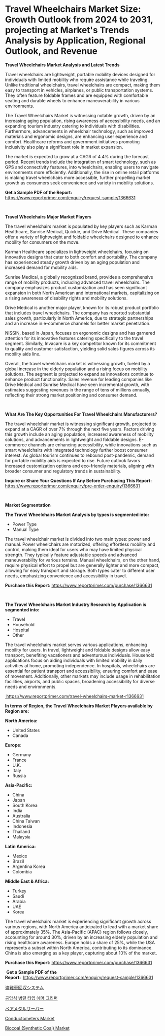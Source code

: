 <p><h1>Travel Wheelchairs Market Size: Growth Outlook from 2024 to 2031, projecting at Market's Trends Analysis by Application, Regional Outlook, and Revenue</h1></p><p><strong>Travel Wheelchairs Market Analysis and Latest Trends</strong></p>
<p><p>Travel wheelchairs are lightweight, portable mobility devices designed for individuals with limited mobility who require assistance while traveling. Unlike traditional wheelchairs, travel wheelchairs are compact, making them easy to transport in vehicles, airplanes, or public transportation systems. They often feature foldable frames and are equipped with comfortable seating and durable wheels to enhance maneuverability in various environments.</p><p>The Travel Wheelchairs Market is witnessing notable growth, driven by an increasing aging population, rising awareness of accessibility needs, and an expanding tourism industry catering to individuals with disabilities. Furthermore, advancements in wheelchair technology, such as improved materials and ergonomic designs, are enhancing user experience and comfort. Healthcare reforms and government initiatives promoting inclusivity also play a significant role in market expansion.</p><p>The market is expected to grow at a CAGR of 4.4% during the forecast period. Recent trends include the integration of smart technology, such as GPS and connectivity features, into wheelchairs, enabling users to navigate environments more efficiently. Additionally, the rise in online retail platforms is making travel wheelchairs more accessible, further propelling market growth as consumers seek convenience and variety in mobility solutions.</p></p>
<p><strong>Get a Sample PDF of the Report:&nbsp;</strong> <a href="https://www.reportprimer.com/enquiry/request-sample/1366631">https://www.reportprimer.com/enquiry/request-sample/1366631</a></p>
<p>&nbsp;</p>
<p><strong>Travel Wheelchairs Major Market Players</strong></p>
<p><p>The travel wheelchairs market is populated by key players such as Karman Healthcare, Sunrise Medical, Quickie, and Drive Medical. These companies offer a variety of lightweight and foldable wheelchairs designed to enhance mobility for consumers on the move.</p><p>Karman Healthcare specializes in lightweight wheelchairs, focusing on innovative designs that cater to both comfort and portability. The company has experienced steady growth driven by an aging population and increased demand for mobility aids. </p><p>Sunrise Medical, a globally recognized brand, provides a comprehensive range of mobility products, including advanced travel wheelchairs. The company emphasizes product customization and has seen significant expansion in both North American and international markets, capitalizing on a rising awareness of disability rights and mobility solutions.</p><p>Drive Medical is another major player, known for its robust product portfolio that includes travel wheelchairs. The company has reported substantial sales growth, particularly in North America, due to strategic partnerships and an increase in e-commerce channels for better market penetration.</p><p>NISSIN, based in Japan, focuses on ergonomic designs and has garnered attention for its innovative features catering specifically to the travel segment. Similarly, Invacare is a key competitor known for its commitment to quality and customer satisfaction, yielding solid sales figures across its mobility aids line.</p><p>Overall, the travel wheelchairs market is witnessing growth, fueled by a global increase in the elderly population and a rising focus on mobility solutions. The segment is projected to expand as innovations continue to enhance product functionality. Sales revenue for leading companies like Drive Medical and Sunrise Medical have seen incremental growth, with estimates suggesting revenues in the range of tens of millions annually, reflecting their strong market positioning and consumer demand.</p></p>
<p>&nbsp;</p>
<p><strong>What Are The Key Opportunities For Travel Wheelchairs Manufacturers?</strong></p>
<p><p>The travel wheelchair market is witnessing significant growth, projected to expand at a CAGR of over 7% through the next five years. Factors driving this growth include an aging population, increased awareness of mobility solutions, and advancements in lightweight and foldable designs. E-commerce channels are enhancing accessibility, while innovations such as smart wheelchairs with integrated technology further boost consumer interest. As global tourism continues to rebound post-pandemic, demand for portable mobility aids is expected to rise. Future outlook favors increased customization options and eco-friendly materials, aligning with broader consumer and regulatory trends in sustainability.</p></p>
<p><strong>Inquire or Share Your Questions If Any Before Purchasing This Report:</strong> <a href="https://www.reportprimer.com/enquiry/pre-order-enquiry/1366631">https://www.reportprimer.com/enquiry/pre-order-enquiry/1366631</a></p>
<p>&nbsp;</p>
<p><strong>Market Segmentation</strong></p>
<p><strong>The Travel Wheelchairs Market Analysis by types is segmented into:</strong></p>
<p><ul><li>Power Type</li><li>Manual Type</li></ul></p>
<p><p>The travel wheelchair market is divided into two main types: power and manual. Power wheelchairs are motorized, offering effortless mobility and control, making them ideal for users who may have limited physical strength. They typically feature adjustable speeds and advanced maneuverability for various terrains. Manual wheelchairs, on the other hand, require physical effort to propel but are generally lighter and more compact, allowing for easy transport and storage. Both types cater to different user needs, emphasizing convenience and accessibility in travel.</p></p>
<p><strong>Purchase this Report:&nbsp;</strong><a href="https://www.reportprimer.com/purchase/1366631">https://www.reportprimer.com/purchase/1366631</a></p>
<p>&nbsp;</p>
<p><strong>The Travel Wheelchairs Market Industry Research by Application is segmented into:</strong></p>
<p><ul><li>Travel</li><li>Household</li><li>Hospital</li><li>Other</li></ul></p>
<p><p>The travel wheelchairs market serves various applications, enhancing mobility for users. In travel, lightweight and foldable designs allow easy transport, benefiting vacationers and adventurous individuals. Household applications focus on aiding individuals with limited mobility in daily activities at home, promoting independence. In hospitals, wheelchairs are essential for patient transport and accessibility, ensuring comfort and ease of movement. Additionally, other markets may include usage in rehabilitation facilities, airports, and public spaces, broadening accessibility for diverse needs and environments.</p></p>
<p><a href="https://www.reportprimer.com/travel-wheelchairs-market-r1366631">&nbsp;https://www.reportprimer.com/travel-wheelchairs-market-r1366631</a></p>
<p><strong>In terms of Region, the Travel Wheelchairs Market Players available by Region are:</strong></p>
<p>
    <p> <strong> North America: </strong>
        <ul>
            <li>United States</li>
            <li>Canada</li>
        </ul>
        </p> 
    <p> <strong> Europe: </strong>
        <ul>
            <li>Germany</li>
            <li>France</li>
            <li>U.K.</li>
            <li>Italy</li>
            <li>Russia</li>
        </ul>
        </p> 
    <p> <strong> Asia-Pacific: </strong>
        <ul>
            <li>China</li>
            <li>Japan</li>
            <li>South Korea</li>
            <li>India</li>
            <li>Australia</li>
            <li>China Taiwan</li>
            <li>Indonesia</li>
            <li>Thailand</li>
            <li>Malaysia</li>
        </ul>
        </p> 
    <p> <strong> Latin America: </strong>
        <ul>
            <li>Mexico</li>
            <li>Brazil</li>
            <li>Argentina Korea</li>
            <li>Colombia</li>
        </ul>
        </p> 
    <p> <strong> Middle East & Africa: </strong>
        <ul>
            <li>Turkey</li>
            <li>Saudi</li>
            <li>Arabia</li>
            <li>UAE</li>
            <li>Korea</li>
        </ul>
    </p>
    </p>
<p><p>The travel wheelchairs market is experiencing significant growth across various regions, with North America anticipated to lead with a market share of approximately 35%. The Asia-Pacific (APAC) region follows closely, accounting for around 30%, driven by an increasing elderly population and rising healthcare awareness. Europe holds a share of 25%, while the USA represents a subset within North America, contributing to its dominance. China is also emerging as a key player, capturing about 10% of the market.</p></p>
<p><strong>Purchase this Report: </strong><a href="https://www.reportprimer.com/purchase/1366631">https://www.reportprimer.com/purchase/1366631</a></p>
<p>&nbsp;<strong>Get a Sample PDF of the Report:&nbsp;&nbsp;</strong><a href="https://www.reportprimer.com/enquiry/request-sample/1366631">https://www.reportprimer.com/enquiry/request-sample/1366631</a></p>
<p><strong></strong></p>
<p><p><a href="https://medium.com/@mark.mellon/%E7%9B%97%E9%9B%A3%E8%BB%8A%E4%B8%A1%E5%9B%9E%E5%8F%8E%E3%82%B7%E3%82%B9%E3%83%86%E3%83%A0%E5%B8%82%E5%A0%B4%E3%81%AE%E9%80%B2%E5%8C%96-%E3%82%B0%E3%83%AD%E3%83%BC%E3%83%90%E3%83%AB%E3%81%AA%E5%8B%95%E5%90%91%E3%81%A8%E5%9C%B0%E5%9F%9F%E7%9A%84%E3%81%AA%E3%83%80%E3%82%A4%E3%83%8A%E3%83%9F%E3%82%AF%E3%82%B9-2024-2031-6f6694a5002b">盗難車回収システム</a></p><p><a href="https://medium.com/@daniamha96_85754/%EC%A0%84%EC%84%B8%EA%B3%84-%EA%B3%B5%EC%95%95-%ED%8F%89%ED%96%89%ED%98%95-%EC%97%90%EC%96%B4-%EA%B7%B8%EB%A6%AC%ED%8D%BC-%EC%8B%9C%EC%9E%A5%EC%9D%84-%EC%A3%BC%EB%8F%84%ED%95%98%EB%8A%94-%EC%9A%94%EC%86%8C%EB%8A%94-%EB%AC%B4%EC%97%87%EC%9D%B8%EA%B0%80%EC%9A%94-%ED%8A%B8%EB%A0%8C%EB%93%9C-%EC%9D%91%EC%9A%A9-%EB%B6%84%EC%95%BC-%EB%B0%8F-%EC%A7%80%EC%97%AD-%EC%98%88%EC%B8%A1-2024-2031-%EC%97%90-%EB%8C%80%ED%95%B4-%EC%82%B4%ED%8E%B4%EB%B3%B4%EC%84%B8%EC%9A%94-3c639bd5a3b9?postPublishedType=repub">공압식 병렬 타입 에어 그리퍼</a></p><p><a href="https://medium.com/@mark.mellon/%E3%83%99%E3%82%A2%E3%83%A1%E3%82%BF%E3%83%AB%E3%82%B5%E3%83%BC%E3%83%90%E3%83%BC%E5%B8%82%E5%A0%B4%E3%81%AB%E3%81%8A%E3%81%91%E3%82%8B%E4%B8%BB%E8%A6%81%E8%A6%81%E5%9B%A0%E3%81%AE%E5%88%86%E6%9E%90-2024%E5%B9%B4%E3%81%8B%E3%82%892031%E5%B9%B4%E3%81%BE%E3%81%A7%E3%81%AE%E5%B8%82%E5%A0%B4%E5%8B%95%E5%90%91%E3%81%A8%E5%B0%86%E6%9D%A5%E5%B1%95%E6%9C%9B-94e0e5a5ef6b?postPublishedType=repub">ベアメタルサーバー</a></p><p><a href="https://www.linkedin.com/pulse/global-conductometers-market-landscape-future-trends-strategic-teonc?trackingId=R%2FKpFtlMRU2v8FrdA8Dxtg%3D%3D">Conductometers Market</a></p><p><a href="https://issuu.com/reportprime-2/docs/biocoal-synthetic-coal-market-size-_4dc2a2ae96c879">Biocoal (Synthetic Coal) Market</a></p></p>
